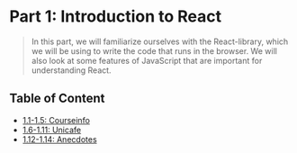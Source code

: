 # Part 1: Introduction to React

> In this part, we will familiarize ourselves with the React-library, which we will be using to write the code that runs in the browser. We will also look at some features of JavaScript that are important for understanding React.

## Table of Content

- [1.1-1.5: Courseinfo](./courseinfo)
- [1.6-1.11: Unicafe](./unicafe)
- [1.12-1.14: Anecdotes](./anecdotes)
